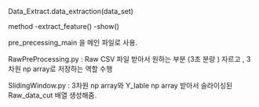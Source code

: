 Data_Extract.data_extraction(data_set)

method
-extract_feature()
-show()


pre_precessing_main 을 메인 파일로 사용. 

RawPreProcessing.py : Raw CSV 파일 받아서 원하는 부분 (3초 분량 ) 자르고 , 3차원 np array로 저장하는 역할 수행

SlidingWindow.py : 3차원 np array와 Y_lable np array  받아서 슬라이싱된 Raw_data_cut 배열 생성해줌. 
